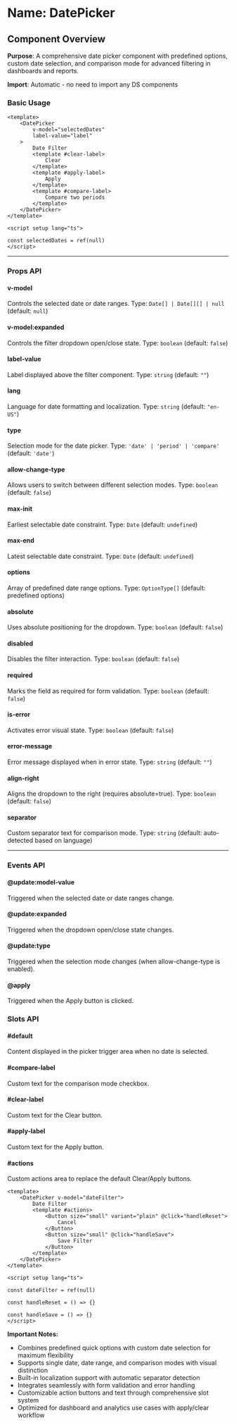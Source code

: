 # Name: DatePicker
## Component Overview

**Purpose**: A comprehensive date picker component with predefined options, custom date selection, and comparison mode for advanced filtering in dashboards and reports.

**Import**: Automatic - no need to import any DS components

### Basic Usage

```vue
<template>
    <DatePicker 
        v-model="selectedDates"
        label-value="label"
    >
        Date Filter
        <template #clear-label>
            Clear
        </template>
        <template #apply-label>
            Apply
        </template>
        <template #compare-label>
            Compare two periods
        </template>
    </DatePicker>
</template>

<script setup lang="ts">

const selectedDates = ref(null)
</script>
```

---

### Props API

#### v-model
Controls the selected date or date ranges. Type: `Date[] | Date[][] | null` (default: `null`)

#### v-model:expanded
Controls the filter dropdown open/close state. Type: `boolean` (default: `false`)

#### label-value
Label displayed above the filter component. Type: `string` (default: `""`)

#### lang
Language for date formatting and localization. Type: `string` (default: `"en-US"`)

#### type
Selection mode for the date picker. Type: `'date' | 'period' | 'compare'` (default: `'date'`)

#### allow-change-type
Allows users to switch between different selection modes. Type: `boolean` (default: `false`)

#### max-init
Earliest selectable date constraint. Type: `Date` (default: `undefined`)

#### max-end
Latest selectable date constraint. Type: `Date` (default: `undefined`)

#### options
Array of predefined date range options. Type: `OptionType[]` (default: predefined options)

#### absolute
Uses absolute positioning for the dropdown. Type: `boolean` (default: `false`)

#### disabled
Disables the filter interaction. Type: `boolean` (default: `false`)

#### required
Marks the field as required for form validation. Type: `boolean` (default: `false`)

#### is-error
Activates error visual state. Type: `boolean` (default: `false`)

#### error-message
Error message displayed when in error state. Type: `string` (default: `""`)

#### align-right
Aligns the dropdown to the right (requires absolute=true). Type: `boolean` (default: `false`)

#### separator
Custom separator text for comparison mode. Type: `string` (default: auto-detected based on language)

---

### Events API

#### @update:model-value
Triggered when the selected date or date ranges change.

#### @update:expanded
Triggered when the dropdown open/close state changes.

#### @update:type
Triggered when the selection mode changes (when allow-change-type is enabled).

#### @apply
Triggered when the Apply button is clicked.

### Slots API

#### #default
Content displayed in the picker trigger area when no date is selected.

#### #compare-label
Custom text for the comparison mode checkbox.

#### #clear-label
Custom text for the Clear button.

#### #apply-label
Custom text for the Apply button.

#### #actions
Custom actions area to replace the default Clear/Apply buttons.

```vue
<template>
    <DatePicker v-model="dateFilter">
        Date Filter
        <template #actions>
            <Button size="small" variant="plain" @click="handleReset">
                Cancel
            </Button>
            <Button size="small" @click="handleSave">
                Save Filter
            </Button>
        </template>
    </DatePicker>
</template>

<script setup lang="ts">

const dateFilter = ref(null)

const handleReset = () => {}

const handleSave = () => {}
</script>
```

**Important Notes:**
- Combines predefined quick options with custom date selection for maximum flexibility
- Supports single date, date range, and comparison modes with visual distinction
- Built-in localization support with automatic separator detection
- Integrates seamlessly with form validation and error handling
- Customizable action buttons and text through comprehensive slot system
- Optimized for dashboard and analytics use cases with apply/clear workflow